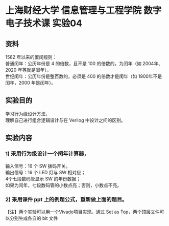# 上海财经大学 信息管理与工程学院 数字电子技术课 实验04
## 资料
1582 年以来的置闰规则：  
普通闰年：公历年份是 4 的倍数，且不是 100 的倍数的，为闰年（如 2004年、2020 年等就是闰年）。  
世纪闰年：公历年份是整百数的，必须是 400 的倍数才是闰年（如 1900年不是闰年，2000 年是闰年）。  
## 实验目的
学习行为级设计方法，  
理解自己进行组合逻辑设计与在 Verilog 中设计之间的区别。  
## 实验内容
### 1) 采用行为级设计一个闰年计算器，
输入信号：16 个 SW 拨码开关。  
输出信号：16 个 LED 灯与 SW 相对应；  
4个七段数码管显示 SW 的年份数据；  
如果为闰年，七段数码管的小数点亮；否则，小数点不亮。  
### 2) 采用课件 ppt 上的例题公式，重新做上面的题目。
【注】两个实验可以用一个Vivado项目实现。通过 Set as Top，两个顶层文件可以分别生成各自的 bit 文件
